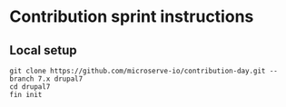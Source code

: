 # Contribution sprint instructions

## Local setup

```
git clone https://github.com/microserve-io/contribution-day.git --branch 7.x drupal7
cd drupal7
fin init
```
